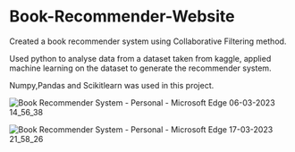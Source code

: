 # Book-Recommender-Website
Created a book recommender system using Collaborative Filtering method.

Used python to analyse data from a dataset taken from kaggle, applied machine learning on the dataset to generate the recommender system.

Numpy,Pandas and Scikitlearn was used in this project.







![Book Recommender System - Personal - Microsoft​ Edge 06-03-2023 14_56_38](https://user-images.githubusercontent.com/108003314/223073208-93307533-9130-431f-bb28-51773c266cc7.png)

![Book Recommender System - Personal - Microsoft​ Edge 17-03-2023 21_58_26](https://user-images.githubusercontent.com/108003314/225963523-d2aed1d2-1331-45a4-ba2b-b7a74ab22c43.png)
